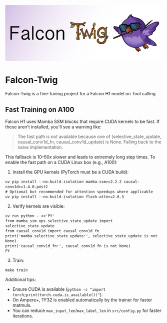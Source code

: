 ![Falcon-Twig](./images/Falcon-Twig-Banner.png)

# Falcon-Twig

Falcon-Twig is a fine-tuning project for a Falcon H1 model on Tool calling.

## Fast Training on A100

Falcon H1 uses Mamba SSM blocks that require CUDA kernels to be fast. If these
aren't installed, you'll see a warning like:

> The fast path is not available because one of (selective_state_update, causal_conv1d_fn, causal_conv1d_update) is None. Falling back to the naive implementation.

This fallback is 10–50x slower and leads to extremely long step times. To enable
the fast path on a CUDA Linux box (e.g., A100):

1) Install the GPU kernels (PyTorch must be a CUDA build):

```
uv pip install --no-build-isolation mamba-ssm>=2.2.2 causal-conv1d>=1.4.0.post2
# Optional but recommended for attention speedups where applicable
uv pip install --no-build-isolation flash-attn>=2.6.3
```

2) Verify kernels are visible:

```
uv run python - <<'PY'
from mamba_ssm.ops.selective_state_update import selective_state_update
from causal_conv1d import causal_conv1d_fn
print('mamba selective_state_update:', selective_state_update is not None)
print('causal_conv1d_fn:', causal_conv1d_fn is not None)
PY
```

3) Train:

```
make train
```

Additional tips:
- Ensure CUDA is available (`python -c "import torch;print(torch.cuda.is_available())"`).
- On Ampere+, TF32 is enabled automatically by the trainer for faster matmuls.
- You can reduce `max_input_len`/`max_label_len` in `src/config.py` for faster iterations.
